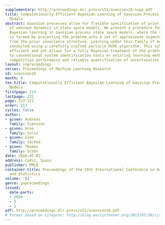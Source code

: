 ```yaml
---
supplementary: http://proceedings.mlr.press/v51/svensson16-supp.pdf
title: Computationally Efficient Bayesian Learning of Gaussian Process State Space
  Models
abstract: Gaussian processes allow for flexible specification of prior assumptions
  of unknown dynamics in state space models. We present a procedure for efficient
  Bayesian learning in Gaussian process state space models, where the representation
  is formed by projecting the problem onto a set of approximate eigenfunctions derived
  from the prior covariance structure. Learning under this family of models can be
  conducted using a carefully crafted particle MCMC algorithm. This scheme is computationally
  efficient and yet allows for a fully Bayesian treatment of the problem. Compared
  to conventional system identification tools or existing learning methods, we show
  competitive performance and reliable quantification of uncertainties in the model.
layout: inproceedings
series: Proceedings of Machine Learning Research
id: svensson16
month: 0
tex_title: Computationally Efficient Bayesian Learning of Gaussian Process State Space
  Models
firstpage: 213
lastpage: 221
page: 213-221
order: 213
cycles: false
author:
- given: Andreas
  family: Svensson
- given: Arno
  family: Solin
- given: Simo
  family: Särkkä
- given: Thomas
  family: Schön
date: 2016-05-02
address: Cadiz, Spain
publisher: PMLR
container-title: Proceedings of the 19th International Conference on Artificial Intelligence
  and Statistics
volume: '51'
genre: inproceedings
issued:
  date-parts:
  - 2016
  - 5
  - 2
pdf: http://proceedings.mlr.press/v51/svensson16.pdf
# Format based on citeproc: http://blog.martinfenner.org/2013/07/30/citeproc-yaml-for-bibliographies/
---
```

